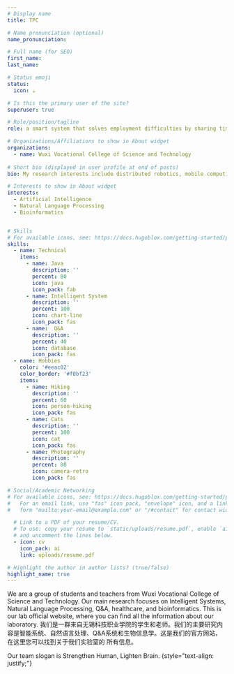 ```yaml
---
# Display name
title: TPC

# Name pronunciation (optional)
name_pronunciation: 

# Full name (for SEO)
first_name: 
last_name: 

# Status emoji
status:
  icon: ☕️

# Is this the primary user of the site?
superuser: true

# Role/position/tagline
role: a smart system that solves employment difficulties by sharing time

# Organizations/Affiliations to show in About widget
organizations:
  - name: Wuxi Vocational College of Science and Technology
  
# Short bio (displayed in user profile at end of posts)
bio: My research interests include distributed robotics, mobile computing and programmable matter.

# Interests to show in About widget
interests:
  - Artificial Intelligence
  - Natural Language Processing
  - Bioinformatics


# Skills
# For available icons, see: https://docs.hugoblox.com/getting-started/page-builder/#icons
skills:
  - name: Technical
    items:
      - name: Java
        description: ''
        percent: 80
        icon: java
        icon_pack: fab
      - name: Intelligent System
        description: ''
        percent: 100
        icon: chart-line
        icon_pack: fas
      - name:  Q&A
        description: ''
        percent: 40
        icon: database
        icon_pack: fas
  - name: Hobbies
    color: '#eeac02'
    color_border: '#f0bf23'
    items:
      - name: Hiking
        description: ''
        percent: 60
        icon: person-hiking
        icon_pack: fas
      - name: Cats
        description: ''
        percent: 100
        icon: cat
        icon_pack: fas
      - name: Photography
        description: ''
        percent: 80
        icon: camera-retro
        icon_pack: fas

# Social/Academic Networking
# For available icons, see: https://docs.hugoblox.com/getting-started/page-builder/#icons
#   For an email link, use "fas" icon pack, "envelope" icon, and a link in the
#   form "mailto:your-email@example.com" or "/#contact" for contact widget.

  # Link to a PDF of your resume/CV.
  # To use: copy your resume to `static/uploads/resume.pdf`, enable `ai` icons in `params.yaml`,
  # and uncomment the lines below.
  - icon: cv
    icon_pack: ai
    link: uploads/resume.pdf

# Highlight the author in author lists? (true/false)
highlight_name: true
---
```


We are a group of students and teachers from Wuxi Vocational College of Science and Technology. Our main research focuses on Intelligent Systems,
Natural Language Processing, Q&A, healthcare, and bioinformatics. This is our lab official website, where you can find all the information about our laboratory.
我们是一群来自无锡科技职业学院的学生和老师。我们的主要研究内容是智能系统、自然语言处理、Q&A系统和生物信息学。这是我们的官方网站，在这里您可以找到关于我们实验室的
所有信息。

Our team slogan is Strengthen Human, Lighten Brain.
{style="text-align: justify;"}
